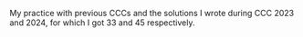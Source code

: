 My practice with previous CCCs and the solutions I wrote during CCC 2023 and 2024, for which I got 33 and 45 respectively.
